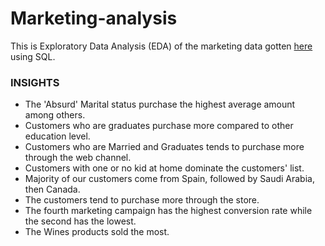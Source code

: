 # Marketing-analysis
This is Exploratory Data Analysis (EDA) of the marketing data gotten [here](https://www.mavenanalytics.io/data-playground?page=3&pageSize=5) using SQL.

### INSIGHTS
* The 'Absurd' Marital status purchase the highest average amount among others.
* Customers who are graduates purchase more compared to other education level.
* Customers who are Married and Graduates tends to purchase more through the web channel.
* Customers with one or no kid at home dominate the customers' list.
* Majority of our customers come from Spain, followed by Saudi Arabia, then Canada.
* The customers tend to purchase more through the store.
* The fourth marketing campaign has the highest conversion rate while the second has the lowest.
* The Wines products sold the most.
